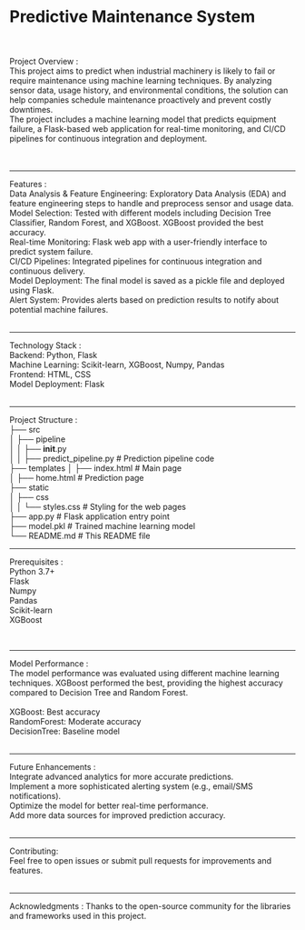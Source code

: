 # Predictive Maintenance System
<br>
<br>
Project Overview :
<br>
This project aims to predict when industrial machinery is likely to fail or require maintenance using machine learning techniques. By analyzing sensor data, usage history, and environmental conditions, the solution can help companies schedule maintenance proactively and prevent costly downtimes.
<br>
The project includes a machine learning model that predicts equipment failure, a Flask-based web application for real-time monitoring, and CI/CD pipelines for continuous integration and deployment.
<br>
<br>
<br>
<hr>

Features :
<br>
Data Analysis & Feature Engineering: Exploratory Data Analysis (EDA) and feature engineering steps to handle and preprocess sensor and usage data.
<br>
Model Selection: Tested with different models including Decision Tree Classifier, Random Forest, and XGBoost. XGBoost provided the best accuracy.
<br>
Real-time Monitoring: Flask web app with a user-friendly interface to predict system failure.
<br>
CI/CD Pipelines: Integrated pipelines for continuous integration and continuous delivery.
<br>
Model Deployment: The final model is saved as a pickle file and deployed using Flask.
<br>
Alert System: Provides alerts based on prediction results to notify about potential machine failures.
<br>
<br>
<hr>

Technology Stack :
<br>
Backend: Python, Flask
<br>
Machine Learning: Scikit-learn, XGBoost, Numpy, Pandas
<br>
Frontend: HTML, CSS
<br>
Model Deployment: Flask
<br>
<br>
<hr>

Project Structure :
<br>
├── src
<br>
│   ├── pipeline
<br>
│   │   ├── __init__.py
<br>
│   │   ├── predict_pipeline.py   # Prediction pipeline code
<br>
├── templates
│   ├── index.html                # Main page
<br>
│   ├── home.html                 # Prediction page
<br>
├── static
<br>
│   ├── css
<br>
│   │   └── styles.css            # Styling for the web pages
<br>
├── app.py                        # Flask application entry point
<br>
├── model.pkl                     # Trained machine learning model
<br>
└── README.md                     # This README file
<br>
<hr>

Prerequisites :
<br>
Python 3.7+
<br>
Flask
<br>
Numpy
<br>
Pandas
<br>
Scikit-learn
<br>
XGBoost

<br>
<hr>

Model Performance :
<br>
The model performance was evaluated using different machine learning techniques. XGBoost performed the best, providing the highest accuracy compared to Decision Tree and Random Forest.
<br>
<br>
XGBoost: Best accuracy
<br>
RandomForest: Moderate accuracy
<br>
DecisionTree: Baseline model
<br>
<br>
<hr>


Future Enhancements :
<br>
Integrate advanced analytics for more accurate predictions.
<br>
Implement a more sophisticated alerting system (e.g., email/SMS notifications).
<br>
Optimize the model for better real-time performance.
<br>
Add more data sources for improved prediction accuracy.
<br>
<br>
<hr>

Contributing:
<br>
Feel free to open issues or submit pull requests for improvements and features.
<br>
<br>
<hr>


Acknowledgments :
Thanks to the open-source community for the libraries and frameworks used in this project.

<br>
<br>

